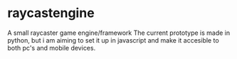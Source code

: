 # raycastengine
A small raycaster game engine/framework
The current prototype is made in python, but i am aiming to set it up in javascript and make it accesible to both pc's and mobile devices.
